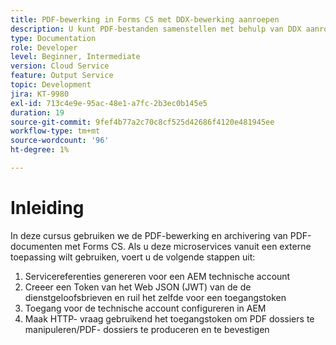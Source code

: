 ```yaml
---
title: PDF-bewerking in Forms CS met DDX-bewerking aanroepen
description: U kunt PDF-bestanden samenstellen met behulp van DDX aanroepen.
type: Documentation
role: Developer
level: Beginner, Intermediate
version: Cloud Service
feature: Output Service
topic: Development
jira: KT-9980
exl-id: 713c4e9e-95ac-48e1-a7fc-2b3ec0b145e5
duration: 19
source-git-commit: 9fef4b77a2c70c8cf525d42686f4120e481945ee
workflow-type: tm+mt
source-wordcount: '96'
ht-degree: 1%

---
```


# Inleiding

In deze cursus gebruiken we de PDF-bewerking en archivering van PDF-documenten met Forms CS. Als u deze microservices vanuit een externe toepassing wilt gebruiken, voert u de volgende stappen uit:

1. Servicereferenties genereren voor een AEM technische account
1. Creeer een Token van het Web JSON (JWT) van de de dienstgeloofsbrieven en ruil het zelfde voor een toegangstoken
1. Toegang voor de technische account configureren in AEM
1. Maak HTTP- vraag gebruikend het toegangstoken om PDF dossiers te manipuleren/PDF- dossiers te produceren en te bevestigen
